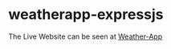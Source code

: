 # weatherapp-expressjs
The Live Website can be seen at [Weather-App](http://weatherweb-praktech.herokuapp.com/)
